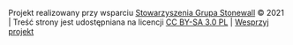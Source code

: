Projekt realizowany przy wsparciu [Stowarzyszenia Grupa Stonewall](https://grupa-stonewall.pl/) © 2021 | Treść strony jest udostępniana na licencji [CC BY-SA 3.0 PL](/strony/licencja) | [Wesprzyj projekt](/strony/wsparcie-projektu)
